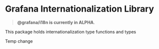 # Grafana Internationalization Library

> **@grafana/i18n is currently in ALPHA**.

This package holds internationalization type functions and types

Temp change
